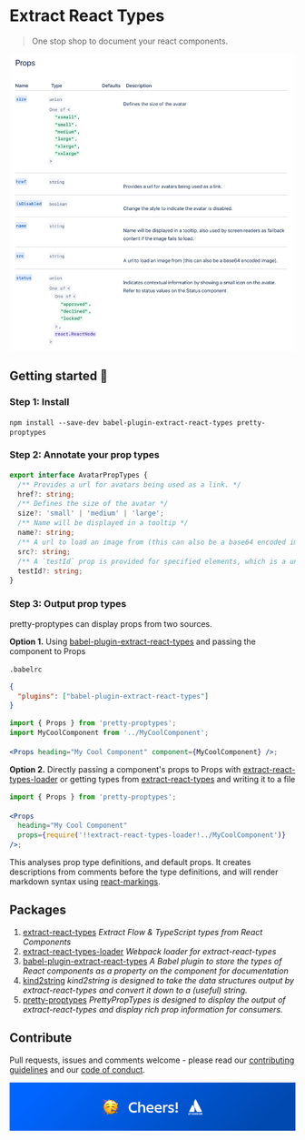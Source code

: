 # Extract React Types

> One stop shop to document your react components.

<p align="center">
  <img width="500" src="./assets/example.png">
</p>

## Getting started 🏁

### Step 1: Install

`npm install --save-dev babel-plugin-extract-react-types pretty-proptypes`

### Step 2: Annotate your prop types

```typescript
export interface AvatarPropTypes {
  /** Provides a url for avatars being used as a link. */
  href?: string;
  /** Defines the size of the avatar */
  size?: 'small' | 'medium' | 'large';
  /** Name will be displayed in a tooltip */
  name?: string;
  /** A url to load an image from (this can also be a base64 encoded image). */
  src?: string;
  /** A `testId` prop is provided for specified elements, which is a unique string that appears as a data attribute `data-testid` in the rendered code, serving as a hook for automated tests */
  testId?: string;
}
```

### Step 3: Output prop types

pretty-proptypes can display props from two sources.

**Option 1.** Using [babel-plugin-extract-react-types](./packages/babel-plugin-extract-react-types) and passing the component to Props

`.babelrc`

```json
{
  "plugins": ["babel-plugin-extract-react-types"]
}
```

```jsx
import { Props } from 'pretty-proptypes';
import MyCoolComponent from '../MyCoolComponent';

<Props heading="My Cool Component" component={MyCoolComponent} />;
```

**Option 2.** Directly passing a component's props to Props with [extract-react-types-loader](./packages/extract-react-types-loader) or getting types from [extract-react-types](./packages/extract-react-types) and writing it to a file

```jsx
import { Props } from 'pretty-proptypes';

<Props
  heading="My Cool Component"
  props={require('!!extract-react-types-loader!../MyCoolComponent')}
/>;
```

This analyses prop type definitions, and default props. It creates descriptions from comments before the type definitions, and will render markdown syntax using [react-markings](https://www.npmjs.com/package/react-markings).

## Packages

1. [extract-react-types](./packages/extract-react-types) _Extract Flow & TypeScript types from React Components_
2. [extract-react-types-loader](./packages/extract-react-types-loader) _Webpack loader for extract-react-types_
3. [babel-plugin-extract-react-types](./packages/babel-plugin-extract-react-types) _A Babel plugin to store the types of React components as a property on the component for documentation_
4. [kind2string](./packages/kind2string) _kind2string is designed to take the data structures output by extract-react-types and convert it down to a (useful) string._
5. [pretty-proptypes](./packages/pretty-proptypes) _PrettyPropTypes is designed to display the output of extract-react-types and display rich prop information for consumers._

## Contribute

Pull requests, issues and comments welcome - please read our [contributing guidelines](./contributing.md) and our [code of conduct](./code-of-conduct.md).

[![Atlassian](https://raw.githubusercontent.com/atlassian-internal/oss-assets/master/banner-cheers-light.png)](https://atlassian.com)
